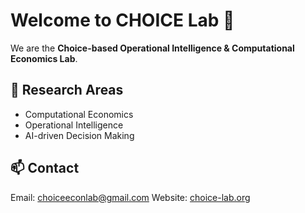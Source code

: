 # Welcome to CHOICE Lab 👋
We are the **Choice-based Operational Intelligence & Computational Economics Lab**.

## 🔬 Research Areas
- Computational Economics
- Operational Intelligence
- AI-driven Decision Making

## 📫 Contact
Email: choiceeconlab@gmail.com
Website: [choice-lab.org](https://choice-lab.org)

